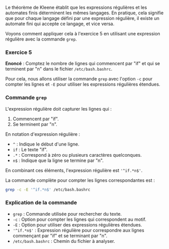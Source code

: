 Le théorème de Kleene établit que les expressions régulières et les automates finis déterminent les mêmes langages. En pratique, cela signifie que pour chaque langage défini par une expression régulière, il existe un automate fini qui accepte ce langage, et vice versa.

Voyons comment appliquer cela à l'exercice 5 en utilisant une expression régulière avec la commande `grep`.

### Exercice 5

**Enoncé** : Comptez le nombre de lignes qui commencent par "if" et qui se terminent par "n" dans le fichier `/etc/bash.bashrc`.

Pour cela, nous allons utiliser la commande `grep` avec l'option `-c` pour compter les lignes et `-E` pour utiliser les expressions régulières étendues.

### Commande `grep`

L'expression régulière doit capturer les lignes qui :
1. Commencent par "if".
2. Se terminent par "n".

En notation d'expression régulière :
- `^` : Indique le début d'une ligne.
- `if` : Le texte "if".
- `.*` : Correspond à zéro ou plusieurs caractères quelconques.
- `n$` : Indique que la ligne se termine par "n".

En combinant ces éléments, l'expression régulière est `'^if.*n$'`.

La commande complète pour compter les lignes correspondantes est :

```bash
grep -c -E '^if.*n$' /etc/bash.bashrc
```

### Explication de la commande

- `grep` : Commande utilisée pour rechercher du texte.
- `-c` : Option pour compter les lignes qui correspondent au motif.
- `-E` : Option pour utiliser des expressions régulières étendues.
- `'^if.*n$'` : Expression régulière pour correspondre aux lignes commençant par "if" et se terminant par "n".
- `/etc/bash.bashrc` : Chemin du fichier à analyser.

